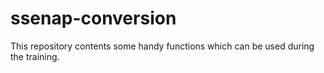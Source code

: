 # ssenap-conversion
This repository contents some handy functions which can be used during the training.
